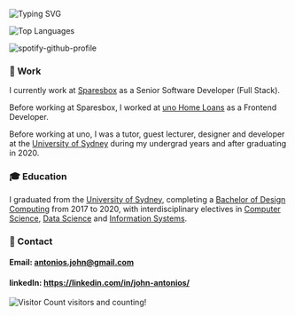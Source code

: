 ![Typing SVG](https://readme-typing-svg.herokuapp.com?font=Comic+Sans+MS&size=32&multiline=true&width=800&height=130&lines=Hi+there%2C+I'm+John+%F0%9F%98%84;I+have+something+important+to+tell+you...;Comic+Sans+is+the+best+font+%F0%9F%98%8E)

![Top Languages](https://github-readme-stats.vercel.app/api/top-langs/?username=JohnAntonios&theme=tokyonight&hide=html,css,scss&layout=compact&custom_title=I%20speak%20in&card_width=800&langs_count=10&hide_border=true)

![spotify-github-profile](https://spotify-github-profile.vercel.app/api/view?uid=3ov25egwp5ye51ffcadi9zqol&cover_image=true&theme=default)

### 💼 Work 

I currently work at [Sparesbox](https://www.sparesbox.com.au/) as a Senior Software Developer (Full Stack). 

Before working at Sparesbox, I worked at [uno Home Loans](https://unohomeloans.com.au) as a Frontend Developer.

Before working at uno, I was a tutor, guest lecturer, designer and developer at the [University of Sydney](https://www.sydney.edu.au/) during my undergrad years and after graduating in 2020.

### 🎓 Education  
I graduated from the [University of Sydney](https://www.sydney.edu.au/), completing a [Bachelor of Design Computing](https://www.sydney.edu.au/courses/courses/uc/bachelor-of-design-computing.html) from 2017 to 2020, with interdisciplinary electives in [Computer Science](https://www.sydney.edu.au/courses/subject-areas/major/computer-science3.html), [Data Science](https://www.sydney.edu.au/courses/subject-areas/major/data-science.html) and [Information Systems](https://www.sydney.edu.au/courses/subject-areas/major/information-systems2.html).

### 📲 Contact 
#### Email: antonios.john@gmail.com
#### linkedIn: https://linkedin.com/in/john-antonios/

![Visitor Count](https://profile-counter.glitch.me/JohnAntonios/count.svg) visitors and counting!
